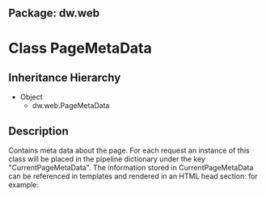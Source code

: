 ## Package: dw.web

# Class PageMetaData

## Inheritance Hierarchy

- Object
  - dw.web.PageMetaData

## Description

Contains meta data about the page. For each request an instance of this class will be placed in the pipeline dictionary under the key "CurrentPageMetaData". The information stored in CurrentPageMetaData can be referenced in templates and rendered in an HTML head section: for example: <head> <title>${pdict.CurrentPageMetaData.title}</title> <meta name="description" content="${pdict.CurrentPageMetaData.description}"/> . . . </head> To update the CurrentPageMetaData there is the pipelet UpdatePageMetaData provided.

## Properties

### description

**Type:** String

The page's description.

### keywords

**Type:** String

The page's key words.

### pageMetaTags

**Type:** Array (Read Only)

All page meta tags added to this container.

### title

**Type:** String

The page's title.

## Constructor Summary

## Method Summary

### addPageMetaTag

**Signature:** `addPageMetaTag(pageMetaTag : PageMetaTag) : void`

Adds a page meta tag to this container.

### addPageMetaTags

**Signature:** `addPageMetaTags(pageMetaTags : Array) : void`

Adds a page meta tags list to this container.

### getDescription

**Signature:** `getDescription() : String`

Returns the page's description.

### getKeywords

**Signature:** `getKeywords() : String`

Returns the page's key words.

### getPageMetaTags

**Signature:** `getPageMetaTags() : Array`

Returns all page meta tags added to this container.

### getTitle

**Signature:** `getTitle() : String`

Returns the page's title.

### isPageMetaTagSet

**Signature:** `isPageMetaTagSet(id : String) : boolean`

Returns true if a page meta tag with the given ID is set, false otherwise.

### setDescription

**Signature:** `setDescription(description : String) : void`

Sets the page's description.

### setKeywords

**Signature:** `setKeywords(keywords : String) : void`

Sets the page's key words.

### setTitle

**Signature:** `setTitle(title : String) : void`

Sets the page's title.

## Method Detail

## Method Details

### addPageMetaTag

**Signature:** `addPageMetaTag(pageMetaTag : PageMetaTag) : void`

**Description:** Adds a page meta tag to this container.

**Parameters:**

- `pageMetaTag`: the page meta tag to be added

---

### addPageMetaTags

**Signature:** `addPageMetaTags(pageMetaTags : Array) : void`

**Description:** Adds a page meta tags list to this container.

**Parameters:**

- `pageMetaTags`: the page meta tags list to be added

---

### getDescription

**Signature:** `getDescription() : String`

**Description:** Returns the page's description.

**Returns:**

the page's description.

---

### getKeywords

**Signature:** `getKeywords() : String`

**Description:** Returns the page's key words.

**Returns:**

the page's key words.

---

### getPageMetaTags

**Signature:** `getPageMetaTags() : Array`

**Description:** Returns all page meta tags added to this container.

**Returns:**

page meta tags

---

### getTitle

**Signature:** `getTitle() : String`

**Description:** Returns the page's title.

**Returns:**

the page's title.

---

### isPageMetaTagSet

**Signature:** `isPageMetaTagSet(id : String) : boolean`

**Description:** Returns true if a page meta tag with the given ID is set, false otherwise.

**Parameters:**

- `id`: the ID to be check if a page meta tag is set

**Returns:**

true if a page meta tag with the given ID is set, false otherwise

---

### setDescription

**Signature:** `setDescription(description : String) : void`

**Description:** Sets the page's description.

**Parameters:**

- `description`: the page's description.

---

### setKeywords

**Signature:** `setKeywords(keywords : String) : void`

**Description:** Sets the page's key words.

**Parameters:**

- `keywords`: the page's key words.

---

### setTitle

**Signature:** `setTitle(title : String) : void`

**Description:** Sets the page's title.

**Parameters:**

- `title`: the page's title.

---
